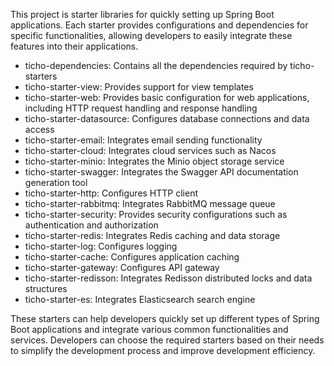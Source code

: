 This project is starter libraries for quickly setting up Spring Boot applications. Each starter provides configurations and dependencies
for specific functionalities, allowing developers to easily integrate these features into their applications.

- ticho-dependencies: Contains all the dependencies required by ticho-starters
- ticho-starter-view: Provides support for view templates
- ticho-starter-web: Provides basic configuration for web applications, including HTTP request handling and response handling
- ticho-starter-datasource: Configures database connections and data access
- ticho-starter-email: Integrates email sending functionality
- ticho-starter-cloud: Integrates cloud services such as Nacos
- ticho-starter-minio: Integrates the Minio object storage service
- ticho-starter-swagger: Integrates the Swagger API documentation generation tool
- ticho-starter-http: Configures HTTP client
- ticho-starter-rabbitmq: Integrates RabbitMQ message queue
- ticho-starter-security: Provides security configurations such as authentication and authorization
- ticho-starter-redis: Integrates Redis caching and data storage
- ticho-starter-log: Configures logging
- ticho-starter-cache: Configures application caching
- ticho-starter-gateway: Configures API gateway
- ticho-starter-redisson: Integrates Redisson distributed locks and data structures
- ticho-starter-es: Integrates Elasticsearch search engine

These starters can help developers quickly set up different types of Spring Boot applications and integrate various common functionalities and
services. Developers can choose the required starters based on their needs to simplify the development process and improve development efficiency.